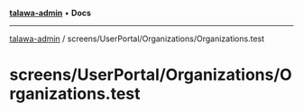 [**talawa-admin**](../../../../README.md) • **Docs**

***

[talawa-admin](../../../../modules.md) / screens/UserPortal/Organizations/Organizations.test

# screens/UserPortal/Organizations/Organizations.test
